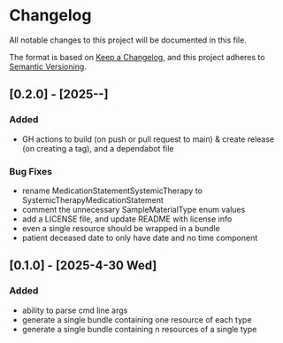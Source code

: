# Changelog

All notable changes to this project will be documented in this file.

The format is based on [Keep a Changelog](https://keepachangelog.com/en/1.1.0/),
and this project adheres to [Semantic Versioning](https://semver.org/spec/v2.0.0.html).

## [0.2.0] - [2025--]

### Added
- GH actions to build (on push or pull request to main) & create release (on creating a tag), and a dependabot file

### Bug Fixes
- rename MedicationStatementSystemicTherapy to SystemicTherapyMedicationStatement
- comment the unnecessary SampleMaterialType enum values
- add a LICENSE file, and update README with license info
- even a single resource should be wrapped in a bundle
- patient deceased date to only have date and no time component

## [0.1.0] - [2025-4-30 Wed]

### Added
- ability to parse cmd line args
- generate a single bundle containing one resource of each type
- generate a single bundle containing n resources of a single type
